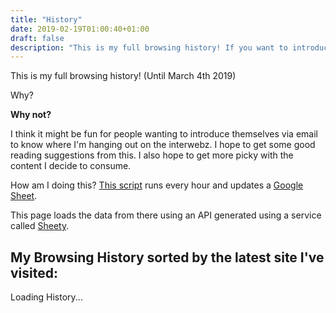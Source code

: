 ```yaml
---
title: "History"
date: 2019-02-19T01:00:40+01:00
draft: false
description: "This is my full browsing history! If you want to introduce yourself and don't know what to say, pick something from here as an inspiration"
---
```


<script type="text/javascript" src="https://cdnjs.cloudflare.com/ajax/libs/handlebars.js/4.0.12/handlebars.min.js"></script>
<script type="text/javascript" src="https://cdnjs.cloudflare.com/ajax/libs/jquery/3.3.1/jquery.min.js"></script>
<script type="text/javascript">
$(document).ready(function(){
	$.getJSON("https://api.sheety.co/5b7e111f-74d8-4ec1-b0c4-7c0b8d8d8d33", function(data) {
		var template = Handlebars.compile($("#item-template").html())
		$("#items").html(template(data.reverse()))
	})
})
</script>

This is my full browsing history! (Until March 4th 2019)

Why? 

**Why not?**

I think it might be fun for people wanting to introduce themselves via email to know where I'm hanging out on the interwebz. I hope to get some good reading suggestions from this. I also hope to get more picky with the content I decide to consume.

How am I doing this? [This script](https://github.com/ferrucc-io/chrome-history-to-sheets) runs every hour and updates a [Google Sheet](https://docs.google.com/spreadsheets/d/13HW9eVSUiUe_i0yiiuzPj_C3oCl-CcgH4GZLHA8kTUc/edit).

This page loads the data from there using an API generated using a service called [Sheety](https://sheety.co).

## My Browsing History sorted by the latest site I've visited:


<script id="item-template" type="text/x-handlebars-template">
<ul>
	{{#each this}}
    <div>
		<p class="dont-break-out"><span class="b dont-break-out">{{title}}</span> - {{address}}</p>
    </div>
	{{/each}}
</ul>
</script>
<style>
.dont-break-out {

  /* These are technically the same, but use both */
  overflow-wrap: break-word;
  word-wrap: break-word;

  -ms-word-break: break-all;
  word-break: break-word;

  /* Adds a hyphen where the word breaks, if supported (No Blink) */
  -ms-hyphens: auto;
  -moz-hyphens: auto;
  -webkit-hyphens: auto;
  hyphens: auto;

}
</style>

<div id="items">Loading History...</div>